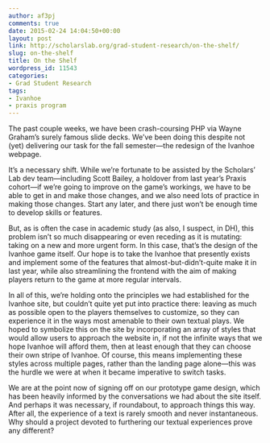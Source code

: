 ```yaml
---
author: af3pj
comments: true
date: 2015-02-24 14:04:50+00:00
layout: post
link: http://scholarslab.org/grad-student-research/on-the-shelf/
slug: on-the-shelf
title: On the Shelf
wordpress_id: 11543
categories:
- Grad Student Research
tags:
- Ivanhoe
- praxis program
---
```


The past couple weeks, we have been crash-coursing PHP via Wayne Graham’s surely famous slide decks. We’ve been doing this despite not (yet) delivering our task for the fall semester—the redesign of the Ivanhoe webpage.

It’s a necessary shift. While we’re fortunate to be assisted by the Scholars’ Lab dev team—including Scott Bailey, a holdover from last year’s Praxis cohort—if we’re going to improve on the game’s workings, we have to be able to get in and make those changes, and we also need lots of practice in making those changes. Start any later, and there just won’t be enough time to develop skills or features.

But, as is often the case in academic study (as also, I suspect, in DH), this problem isn’t so much disappearing or even receding as it is mutating: taking on a new and more urgent form. In this case, that’s the design of the Ivanhoe game itself. Our hope is to take the Ivanhoe that presently exists and implement some of the features that almost-but-didn’t-quite make it in last year, while also streamlining the frontend with the aim of making players return to the game at more regular intervals.

In all of this, we’re holding onto the principles we had established for the Ivanhoe site, but couldn’t quite yet put into practice there: leaving as much as possible open to the players themselves to customize, so they can experience it in the ways most amenable to their own textual plays. We hoped to symbolize this on the site by incorporating an array of styles that would allow users to approach the website in, if not the infinite ways that we hope Ivanhoe will afford them, then at least enough that they can choose their own stripe of Ivanhoe. Of course, this means implementing these styles across multiple pages, rather than the landing page alone—this was the hurdle we were at when it became imperative to switch tasks.

We are at the point now of signing off on our prototype game design, which has been heavily informed by the conversations we had about the site itself. And perhaps it was necessary, if roundabout, to approach things this way. After all, the experience of a text is rarely smooth and never instantaneous. Why should a project devoted to furthering our textual experiences prove any different?
